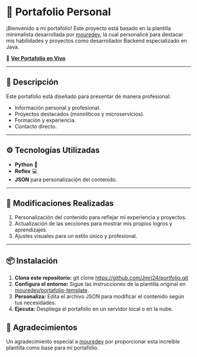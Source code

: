 # 🌟 Portafolio Personal

¡Bienvenido a mi portafolio! Este proyecto está basado en la plantilla minimalista desarrollada por [mouredev](https://github.com/mouredev), la cual personalicé para destacar mis habilidades y proyectos como desarrollador Backend especializado en Java.

🔗 **[Ver Portafolio en Vivo](https://portfolio-jmrj24.netlify.app/)**

---

## 📝 Descripción

Este portafolio está diseñado para presentar de manera profesional:

- Información personal y profesional.
- Proyectos destacados (monolíticos y microservicios).
- Formación y experiencia.
- Contacto directo.

---

## ⚙️ Tecnologías Utilizadas

- **Python** 🐍  
- **Reflex** 💻  
- **JSON** para personalización del contenido.

---

## 🚀 Modificaciones Realizadas

1. Personalización del contenido para reflejar mi experiencia y proyectos.
2. Actualización de las secciones para mostrar mis propios logros y aprendizajes.
3. Ajustes visuales para un estilo único y profesional.

---

## 📦 Instalación

1. **Clona este repositorio:**
   git clone https://github.com/Jmrj24/portfolio.git
2. **Configura el entorno:** Sigue las instrucciones de la plantilla original en [mouredev/portafolio-template](https://github.com/mouredev/portafolio-template).
3. **Personaliza:** Edita el archivo JSON para modificar el contenido según tus necesidades.
4. **Ejecuta:** Despliega el portafolio en un servidor local o en la nube.

## 🙌 Agradecimientos
Un agradecimiento especial a [mouredev](https://github.com/mouredev) por proporcionar esta increíble plantilla como base para mi portafolio.